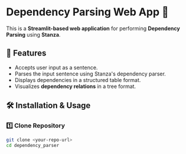 # Dependency Parsing Web App 📖

This is a **Streamlit-based web application** for performing **Dependency Parsing** using **Stanza**.

## 🚀 Features
- Accepts user input as a sentence.
- Parses the input sentence using Stanza's dependency parser.
- Displays dependencies in a structured table format.
- Visualizes **dependency relations** in a tree format.

## 🛠 Installation & Usage
### 1️⃣ Clone Repository
```bash
git clone <your-repo-url>
cd dependency_parser
